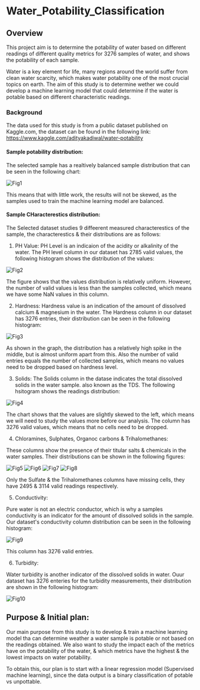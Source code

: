 # Water_Potability_Classification
## Overview
This project aim is to determine the potability of water based on different readings of different quality metrics for 3276 samples of water, and shows the potability of each sample.

Water is a key element for life, many regions around the world suffer from clean water scarcity, which makes water potability one of the most crucial topics on earth. The aim of this study is to determine wether we could develop a machine learning model that could determine if the water is potable based on different characteristic readings.
### Background
The data used for this study is from a public dataset published on Kaggle.com, the dataset can be found in the following link: https://www.kaggle.com/adityakadiwal/water-potability
#### Sample potability distribution:

The selected sample has a realtively balanced sample distribution that can be seen in the following chart:

![Fig1](https://user-images.githubusercontent.com/79733383/125202932-06858800-e244-11eb-982e-cb2c99ceb9eb.png)

This means that with little work, the results will not be skewed, as the samples used to train the machine learning model are balanced.

#### Sample CHaracterestics distribution:

The Selected dataset studies 9 diffeerent measured characterestics of the sample, the characterestics & their distributions are as follows:

1. PH Value:
PH Level is an indicaion of the acidity or alkalinity of the water. The PH level column in our dataset has 2785 valid values, the following histogram shows the distribution of the values:

![Fig2](https://user-images.githubusercontent.com/79733383/125203422-46e60580-e246-11eb-9ef4-e2eed4778e06.png)

The figure shows that the values distribution is relatively uniform. However, the number of valid values is less than the samples collected, which means we have some NaN values in this column.

2. Hardness:
Hardness value is an indication of the amount of dissolved calcium & magnesium in the water. The Hardness column in our dataset has 3276 entries, their distribution can be seen in the following histogram:

![Fig3](https://user-images.githubusercontent.com/79733383/125203668-6598cc00-e247-11eb-97b3-f05a8e186e71.png)

As shown in the graph, the distribution has a relatively high spike in the middle, but is almost uniform apart from this. Also the number of valid entries equals the number of collected samples, which means no values need to be dropped based on hardness level.

3. Solids:
The Solids column in the datase indicates the total dissolved solids in the water sample. also known as the TDS. The following hsitogram shows the readings distribution:

![Fig4](https://user-images.githubusercontent.com/79733383/125203926-c543a700-e248-11eb-8f61-ce03e4876d67.png)

The chart shows that the values are slightly skewed to the left, which means we will need to study the values more before our analysis. The column has 3276 valid values, which means that no cells need to be dropped.

4. Chloramines, Sulphates, Organoc carbons & Trihalomethanes:

These columns show the presence of their titular salts & chemicals in the water samples. Their distributions can be shown in the following figures:

![Fig5](https://user-images.githubusercontent.com/79733383/125204370-ec02dd00-e24a-11eb-9ba6-8538e1760033.png)
![Fig6](https://user-images.githubusercontent.com/79733383/125204374-f1602780-e24a-11eb-99c9-c4e0b66f644b.png)
![Fig7](https://user-images.githubusercontent.com/79733383/125204378-f91fcc00-e24a-11eb-8de9-a505386df74c.png)
![Fig8](https://user-images.githubusercontent.com/79733383/125204383-fde48000-e24a-11eb-93ec-da0114951c43.png)

Only the Sulfate & the Trihalomethanes columns have missing cells, they have 2495 & 3114 valid readings respectively.

5. Conductivity:

Pure water is not an electric conductor, which is why a samples conductivity is an indicator for the amount of dissolved solids in the sample. Our dataset's conductivity column distribution can be seen in the following histogram:

![Fig9](https://user-images.githubusercontent.com/79733383/125204654-4c464e80-e24c-11eb-89f4-4ce40fc08926.png)

This column has 3276 valid entries.

6. Turbidity:

Water turbidity is another indicator of the dissolved solids in water. Ouur dataset has 3276 enteries for the turbidity measurements, their distribution are shown in the following histogram:

![Fig10](https://user-images.githubusercontent.com/79733383/125204783-f1612700-e24c-11eb-8660-9cf1753b3f50.png)

## Purpose & Initial plan:
Our main purpose from this study is to develop & train a machine learning model tha can determine weather a water sample is potable or not based on the readings obtained. We also want to study the impact each of the metrics have on the potability of the water, & which metrics have the highest & the lowest impacts on water potability. 

To obtain this, our plan is to start with a linear regression model (Supervised machine learning), since the data output is a binary classification of potable vs unpottable.




